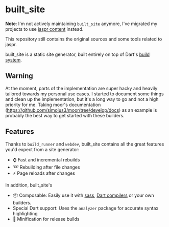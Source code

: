 # built_site

__Note__: I'm not actively maintaining `built_site` anymore, I've migrated my projects to use
[jaspr content](https://docs.jaspr.site/content) instead.

This repository still contains the original sources and some tools related to jaspr.

built_site is a static site generator, built entirely on top of Dart's [build system](https://github.com/dart-lang/build/).

## Warning

At the moment, parts of the implementation are super hacky and heavily tailored towards my personal use cases.
I started to document some things and clean up the implementation, but it's a long way to go and not a high priority for me.
Taking moor's documentation (https://github.com/simolus3/moor/tree/develop/docs) as an example is probably the best way to
get started with these builders.

## Features

Thanks to `build_runner` and `webdev`, built_site contains all the great features you'd expect from a site generator:

- :watch: Fast and incremental rebuilds
- :loop: Rebuilding after file changes
- :zap: Page reloads after changes

In addition, built_site's 

- :package: Composable: Easily use it with [sass](https://pub.dev/packages/sass_builder), [Dart compilers](https://pub.dev/packages/build_web_compilers) or
  your own builders.
- Special Dart support: Uses the `analyzer` package for accurate syntax highlighting
- :floppy_disk: Minification for release builds
